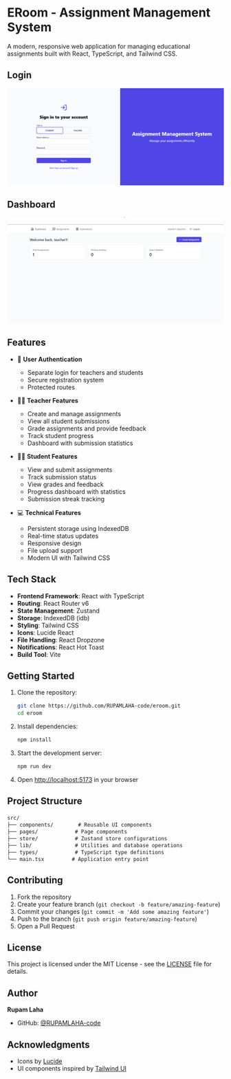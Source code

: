 # ERoom - Assignment Management System

A modern, responsive web application for managing educational assignments built with React, TypeScript, and Tailwind CSS.

## Login

![Homepage Screenshot](./images/image2.png)

## Dashboard

![Homepage Screenshot](./images/image1.png)
## Features

- 🔐 **User Authentication**
  - Separate login for teachers and students
  - Secure registration system
  - Protected routes

- 👩‍🏫 **Teacher Features**
  - Create and manage assignments
  - View all student submissions
  - Grade assignments and provide feedback
  - Track student progress
  - Dashboard with submission statistics

- 👨‍🎓 **Student Features**
  - View and submit assignments
  - Track submission status
  - View grades and feedback
  - Progress dashboard with statistics
  - Submission streak tracking

- 💻 **Technical Features**
  - Persistent storage using IndexedDB
  - Real-time status updates
  - Responsive design
  - File upload support
  - Modern UI with Tailwind CSS

## Tech Stack

- **Frontend Framework**: React with TypeScript
- **Routing**: React Router v6
- **State Management**: Zustand
- **Storage**: IndexedDB (idb)
- **Styling**: Tailwind CSS
- **Icons**: Lucide React
- **File Handling**: React Dropzone
- **Notifications**: React Hot Toast
- **Build Tool**: Vite

## Getting Started

1. Clone the repository:
   ```bash
   git clone https://github.com/RUPAMLAHA-code/eroom.git
   cd eroom
   ```

2. Install dependencies:
   ```bash
   npm install
   ```

3. Start the development server:
   ```bash
   npm run dev
   ```

4. Open [http://localhost:5173](http://localhost:5173) in your browser

## Project Structure

```
src/
├── components/        # Reusable UI components
├── pages/            # Page components
├── store/            # Zustand store configurations
├── lib/              # Utilities and database operations
├── types/            # TypeScript type definitions
└── main.tsx         # Application entry point
```

## Contributing

1. Fork the repository
2. Create your feature branch (`git checkout -b feature/amazing-feature`)
3. Commit your changes (`git commit -m 'Add some amazing feature'`)
4. Push to the branch (`git push origin feature/amazing-feature`)
5. Open a Pull Request

## License

This project is licensed under the MIT License - see the [LICENSE](LICENSE) file for details.

## Author

**Rupam Laha**
- GitHub: [@RUPAMLAHA-code](https://github.com/RUPAMLAHA-code)

## Acknowledgments

- Icons by [Lucide](https://lucide.dev)
- UI components inspired by [Tailwind UI](https://tailwindui.com)
